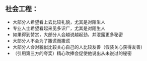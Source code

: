 

## 社会工程：

- 大部分人希望看上去比较礼貌，尤其是对陌生人
- 专业人士希望看起来见多识广，尤其是对陌生人
- 如果得到赞赏，大部分人会越说越起劲，并泄露更多秘密
- 大部分人不会为了撒谎而撒谎
- 大部分人会对貌似比较关心自己的人比较友善（假装关心获得友善）
- （引用第三方的夸奖）精心吹捧会促使他说出从未说过的秘密

